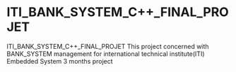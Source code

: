 # ITI_BANK_SYSTEM_C++_FINAL_PROJET
ITI_BANK_SYSTEM_C++_FINAL_PROJET This project concerned with BANK_SYSTEM management for international technical institute(ITI) Embedded System 3 months project
